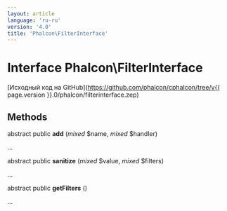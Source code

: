 ```yaml
---
layout: article
language: 'ru-ru'
version: '4.0'
title: 'Phalcon\FilterInterface'
---
```

# Interface **Phalcon\FilterInterface**

[Исходный код на GitHub](https://github.com/phalcon/cphalcon/tree/v{{ page.version }}.0/phalcon/filterinterface.zep)

## Methods

abstract public **add** (*mixed* $name, *mixed* $handler)

...

abstract public **sanitize** (*mixed* $value, *mixed* $filters)

...

abstract public **getFilters** ()

...